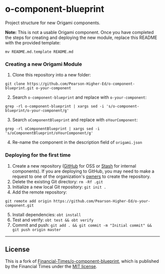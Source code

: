 # o-component-blueprint

Project structure for new Origami components.

**Note:** This is not a usable Origami component. Once you have completed the steps for creating and deploying the new module, replace this README with the provided template:

```
mv README.md.template README.md
```

### Creating a new Origami Module

1. Clone this repository into a new folder:

  ```
  git clone https://github.com/Pearson-Higher-Ed/o-component-blueprint.git o-your-component
  ```
2. Search `o-component-blueprint` and replace with `o-your-component`:

  ```
  grep -rl o-component-blueprint | xargs sed -i 's/o-component-blueprint/o-your-component/g'
  ```
3. Search `oComponentBlueprint` and replace with `oYourComponent`:

  ```
  grep -rl oComponentBlueprint | xargs sed -i 's/oComponentBlueprint/oYourComponent/g'
  ```
4. Re-name the component in the description field of `origami.json`

### Deploying for the first time

1. Create a new repository ([GitHub](https://github.com/Pearson-Higher-Ed) for OSS or [Stash](https://devops-tools.pearson.com/stash/) for internal components). If you are deploying to GitHub, you may need to make a request to one of the organization's [owners](https://github.com/orgs/Pearson-Higher-Ed/teams/owners) to create the repository.
2. Delete the existing Git directory: `rm -Rf .git`
3. Initialize a new local Git repository: `git init .`
4. Add the remote repository:

  ```
  git remote add origin https://github.com/Pearson-Higher-Ed/o-your-component.git
  ```
5. Install dependencies: `obt install`
6. Test and verify: `obt test && obt verify`
7. Commit and push: `git add . && git commit -m "Initial commit" && git push origin master`

----

## License

This is a fork of [Financial-Times/o-component-blueprint](https://github.com/Financial-Times/o-component-blueprint), which is published by the Financial Times under the [MIT license](http://opensource.org/licenses/MIT).
